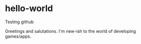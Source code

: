 # hello-world
Testing github

Greetings and salutations. I'm new-ish to the world of developing games/apps.
